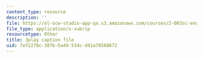 ```yaml
---
content_type: resource
description: ''
file: https://ol-ocw-studio-app-qa.s3.amazonaws.com/courses/2-003sc-engineering-dynamics-fall-2011/7ef2270c307b5a49534cd41a78568672_pYZMNOuRwk0.srt
file_type: application/x-subrip
resourcetype: Other
title: 3play caption file
uid: 7ef2270c-307b-5a49-534c-d41a78568672
---
```

